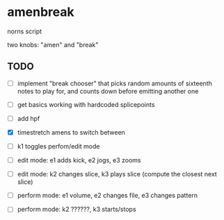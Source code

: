 # amenbreak
norns script

two knobs: "amen" and "break"

## TODO

- [ ] implement "break chooser" that picks random amounts of sixteenth notes to play for, and counts down before emitting another one
- [ ] get basics working with hardcoded splicepoints
- [ ] add hpf
- [x] timestretch amens to switch between
- [ ] k1 toggles perfom/edit mode
- [ ] edit mode: e1 adds kick, e2 jogs, e3 zooms
- [ ] edit mode: k2 changes slice, k3 plays slice (compute the closest next slice)
- [ ] perform mode: e1 volume, e2 changes file, e3 changes pattern
- [ ] perform mode: k2 ??????, k3 starts/stops 

